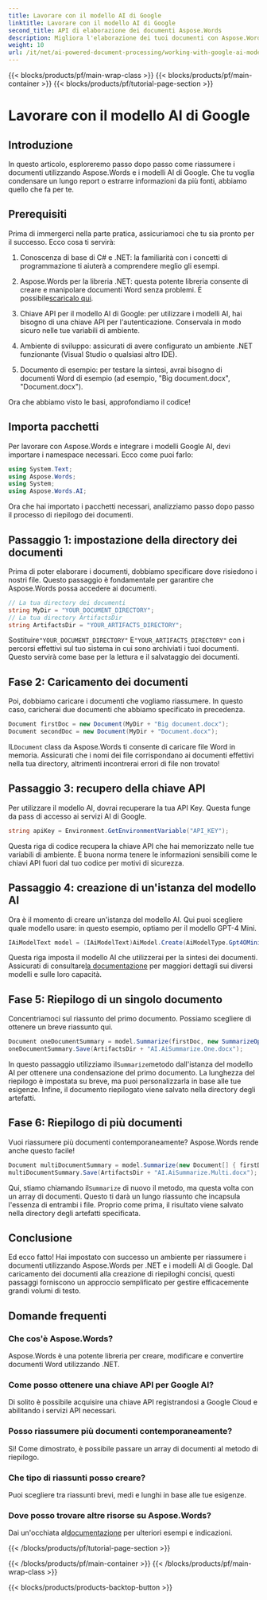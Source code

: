 ```yaml
---
title: Lavorare con il modello AI di Google
linktitle: Lavorare con il modello AI di Google
second_title: API di elaborazione dei documenti Aspose.Words
description: Migliora l'elaborazione dei tuoi documenti con Aspose.Words per .NET e Google AI per creare riepiloghi concisi senza sforzo.
weight: 10
url: /it/net/ai-powered-document-processing/working-with-google-ai-model/
---
```


{{< blocks/products/pf/main-wrap-class >}}
{{< blocks/products/pf/main-container >}}
{{< blocks/products/pf/tutorial-page-section >}}

# Lavorare con il modello AI di Google

## Introduzione

In questo articolo, esploreremo passo dopo passo come riassumere i documenti utilizzando Aspose.Words e i modelli AI di Google. Che tu voglia condensare un lungo report o estrarre informazioni da più fonti, abbiamo quello che fa per te.

## Prerequisiti

Prima di immergerci nella parte pratica, assicuriamoci che tu sia pronto per il successo. Ecco cosa ti servirà:

1. Conoscenza di base di C# e .NET: la familiarità con i concetti di programmazione ti aiuterà a comprendere meglio gli esempi.
   
2.  Aspose.Words per la libreria .NET: questa potente libreria consente di creare e manipolare documenti Word senza problemi. È possibile[scaricalo qui](https://releases.aspose.com/words/net/).

3. Chiave API per il modello AI di Google: per utilizzare i modelli AI, hai bisogno di una chiave API per l'autenticazione. Conservala in modo sicuro nelle tue variabili di ambiente.

4. Ambiente di sviluppo: assicurati di avere configurato un ambiente .NET funzionante (Visual Studio o qualsiasi altro IDE).

5. Documento di esempio: per testare la sintesi, avrai bisogno di documenti Word di esempio (ad esempio, "Big document.docx", "Document.docx").

Ora che abbiamo visto le basi, approfondiamo il codice!

## Importa pacchetti

Per lavorare con Aspose.Words e integrare i modelli Google AI, devi importare i namespace necessari. Ecco come puoi farlo:

```csharp
using System.Text;
using Aspose.Words;
using System;
using Aspose.Words.AI;
```

Ora che hai importato i pacchetti necessari, analizziamo passo dopo passo il processo di riepilogo dei documenti.

## Passaggio 1: impostazione della directory dei documenti

Prima di poter elaborare i documenti, dobbiamo specificare dove risiedono i nostri file. Questo passaggio è fondamentale per garantire che Aspose.Words possa accedere ai documenti.

```csharp
// La tua directory dei documenti
string MyDir = "YOUR_DOCUMENT_DIRECTORY";
// La tua directory ArtifactsDir
string ArtifactsDir = "YOUR_ARTIFACTS_DIRECTORY";
```

 Sostituire`"YOUR_DOCUMENT_DIRECTORY"` E`"YOUR_ARTIFACTS_DIRECTORY"` con i percorsi effettivi sul tuo sistema in cui sono archiviati i tuoi documenti. Questo servirà come base per la lettura e il salvataggio dei documenti.

## Fase 2: Caricamento dei documenti

Poi, dobbiamo caricare i documenti che vogliamo riassumere. In questo caso, caricherai due documenti che abbiamo specificato in precedenza.

```csharp
Document firstDoc = new Document(MyDir + "Big document.docx");
Document secondDoc = new Document(MyDir + "Document.docx");
```

 IL`Document` class da Aspose.Words ti consente di caricare file Word in memoria. Assicurati che i nomi dei file corrispondano ai documenti effettivi nella tua directory, altrimenti incontrerai errori di file non trovato!

## Passaggio 3: recupero della chiave API

Per utilizzare il modello AI, dovrai recuperare la tua API Key. Questa funge da pass di accesso ai servizi AI di Google.

```csharp
string apiKey = Environment.GetEnvironmentVariable("API_KEY");
```

Questa riga di codice recupera la chiave API che hai memorizzato nelle tue variabili di ambiente. È buona norma tenere le informazioni sensibili come le chiavi API fuori dal tuo codice per motivi di sicurezza.

## Passaggio 4: creazione di un'istanza del modello AI

Ora è il momento di creare un'istanza del modello AI. Qui puoi scegliere quale modello usare: in questo esempio, optiamo per il modello GPT-4 Mini.

```csharp
IAiModelText model = (IAiModelText)AiModel.Create(AiModelType.Gpt4OMini).WithApiKey(apiKey);
```

 Questa riga imposta il modello AI che utilizzerai per la sintesi dei documenti. Assicurati di consultare[la documentazione](https://reference.aspose.com/words/net/) per maggiori dettagli sui diversi modelli e sulle loro capacità.

## Fase 5: Riepilogo di un singolo documento

Concentriamoci sul riassunto del primo documento. Possiamo scegliere di ottenere un breve riassunto qui.

```csharp
Document oneDocumentSummary = model.Summarize(firstDoc, new SummarizeOptions() { SummaryLength = SummaryLength.Short });
oneDocumentSummary.Save(ArtifactsDir + "AI.AiSummarize.One.docx");
```

 In questo passaggio utilizziamo il`Summarize`metodo dall'istanza del modello AI per ottenere una condensazione del primo documento. La lunghezza del riepilogo è impostata su breve, ma puoi personalizzarla in base alle tue esigenze. Infine, il documento riepilogato viene salvato nella directory degli artefatti.

## Fase 6: Riepilogo di più documenti

Vuoi riassumere più documenti contemporaneamente? Aspose.Words rende anche questo facile!

```csharp
Document multiDocumentSummary = model.Summarize(new Document[] { firstDoc, secondDoc }, new SummarizeOptions() { SummaryLength = SummaryLength.Long });
multiDocumentSummary.Save(ArtifactsDir + "AI.AiSummarize.Multi.docx");
```

 Qui, stiamo chiamando il`Summarize` di nuovo il metodo, ma questa volta con un array di documenti. Questo ti darà un lungo riassunto che incapsula l'essenza di entrambi i file. Proprio come prima, il risultato viene salvato nella directory degli artefatti specificata.

## Conclusione

Ed ecco fatto! Hai impostato con successo un ambiente per riassumere i documenti utilizzando Aspose.Words per .NET e i modelli AI di Google. Dal caricamento dei documenti alla creazione di riepiloghi concisi, questi passaggi forniscono un approccio semplificato per gestire efficacemente grandi volumi di testo.

## Domande frequenti

### Che cos'è Aspose.Words?
Aspose.Words è una potente libreria per creare, modificare e convertire documenti Word utilizzando .NET.

### Come posso ottenere una chiave API per Google AI?
Di solito è possibile acquisire una chiave API registrandosi a Google Cloud e abilitando i servizi API necessari.

### Posso riassumere più documenti contemporaneamente?
Sì! Come dimostrato, è possibile passare un array di documenti al metodo di riepilogo.

### Che tipo di riassunti posso creare?
Puoi scegliere tra riassunti brevi, medi e lunghi in base alle tue esigenze.

### Dove posso trovare altre risorse su Aspose.Words?
 Dai un'occhiata al[documentazione](https://reference.aspose.com/words/net/) per ulteriori esempi e indicazioni.

{{< /blocks/products/pf/tutorial-page-section >}}

{{< /blocks/products/pf/main-container >}}
{{< /blocks/products/pf/main-wrap-class >}}

{{< blocks/products/products-backtop-button >}}
